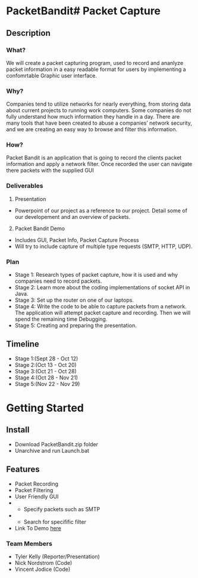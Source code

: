 # PacketBandit# Packet Capture

## Description

### What?
We will create a packet capturing program, used to record and ananlyze packet information in a easy readable format for users by implementing a confomrtable Graphic user interface.

### Why?
Companies tend to utilize networks for nearly everything, from storing data about current projects to running work computers. Some companies do not fully understand how much information they handle in a day. There are many tools that have been created to abuse a companies’ network security, and we are creating an easy way to browse and filter this information.


### How?
Packet Bandit is an application that is going to record the clients packet information and apply a network filter. Once recorded the user can navigate there packets with the supplied GUI

### Deliverables
1. Presentation
* Powerpoint of our project as a reference to our project. Detail some of our developement and an overview of packets.

2. Packet Bandit Demo
* Includes GUI, Packet Info, Packet Capture Process
* Will try to include capture of multiple type requests (SMTP, HTTP, UDP).

### Plan
- Stage 1: Research types of packet capture, how it is used and why companies need to record packets.
- Stage 2: Learn more about the coding implementations of socket API in Java.
- Stage 3: Set up the router on one of our laptops.
- Stage 4: Write the code to be able to capture packets from a network. The application will attempt packet capture and recording. Then we will spend the remaining time Debugging.
- Stage 5: Creating and preparing the presentation.


 ## Timeline
- Stage 1:(Sept 28 - Oct 12)
- Stage 2:(Oct 13 - Oct 20)
- Stage 3:(Oct 21 - Oct 28)
- Stage 4:(Oct 28 - Nov 21)
- Stage 5:(Nov 22 - Nov 29)

# Getting Started

## Install
- Download PacketBandit.zip folder
- Unarchive and run Launch.bat

## Features
- Packet Recording
- Packet Filtering
- User Friendly GUI
- - Specify packets such as SMTP
- - Search for specifific filter
- Link To Demo [here](https://drive.google.com/file/d/1eDeTlpsHPYEMwX6lKcHJGvDIFgUU8ix6/view?usp=sharing)


### Team Members
- Tyler Kelly (Reporter/Presentation)
- Nick Nordstrom (Code)
- Vincent Jodice (Code)
